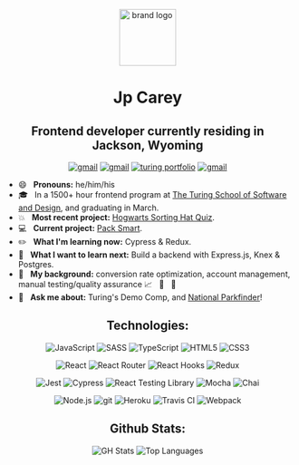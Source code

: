 <p align="center">
 <img height="100" alt="brand logo" src="https://user-images.githubusercontent.com/59029768/107289509-63c1a700-6a22-11eb-953a-cae9adc9779f.png">
</p>
<h1 align="center">Jp Carey</h1>
<h2 align="center">Frontend developer currently residing in Jackson, Wyoming</h2>

<p align="center">
 <a href="https://www.linkedin.com/in/jpcareyiv/"><img src="https://img.shields.io/badge/LinkedIn-0077B5?style=for-the-badge&logo=linkedin&logoColor=white" alt="gmail"></a>
 <a href="mailto:jpcarey4@gmail.com"><img src="https://img.shields.io/badge/Gmail-D14836?style=for-the-badge&logo=gmail&logoColor=white" alt="gmail"></a>
 <a href="https://alumni.turing.io/alumni/jp-carey"><img src="https://img.shields.io/badge/Turing-000?style=for-the-badge&logo=turing&logoColor=black" alt="turing portfolio"></a>
 <a href="https://www.codewars.com/users/jaypeasee"><img src="https://img.shields.io/badge/-Codewars-b1361e.svg?style=for-the-badge&logo=codewars&colorB=b1361e" alt="gmail"></a>
</p>

+ :smile: &nbsp; **Pronouns:** he/him/his
+ :mortar_board: &nbsp; In a 1500+ hour frontend program at [The Turing School of Software and Design](https://frontend.turing.io/), and graduating in March.
+ :boom: &nbsp; **Most recent project:** [Hogwarts Sorting Hat Quiz](https://github.com/jaypeasee/sorting-hat-quiz).
+ :computer: &nbsp; **Current project:** [Pack Smart](https://github.com/Pack-Smart).
+ :pencil2: &nbsp; **What I'm learning now:** Cypress & Redux.
+ :telescope: &nbsp; **What I want to learn next:** Build a backend with Express.js, Knex & Postgres.
+ :office: &nbsp; **My background:** conversion rate optimization, account management, manual testing/quality assurance :chart_with_upwards_trend: &nbsp; :handshake: &nbsp; :mag_right:
+ :speech_balloon: &nbsp; **Ask me about:** Turing's Demo Comp, and [National Parkfinder](https://github.com/jaypeasee/national-parkfinder)!
 

<h2 align="center">Technologies:</h2>

<p align="center">
 <img alt="JavaScript" src="https://img.shields.io/badge/JavaScript-F7DF1E?style=for-the-badge&logo=javascript&logoColor=black">
 <img alt="SASS" src="https://img.shields.io/badge/Sass-CC6699?style=for-the-badge&logo=sass&logoColor=white">
 <img alt="TypeScript" src="https://img.shields.io/badge/TypeScript-007ACC?style=for-the-badge&logo=typescript&logoColor=white">
 <img alt="HTML5" src="https://img.shields.io/badge/HTML5-E34F26?style=for-the-badge&logo=html5&logoColor=white">
 <img alt="CSS3" src="https://img.shields.io/badge/CSS3-1572B6?style=for-the-badge&logo=css3&logoColor=white">
</p>

<p align="center">
 <img alt="React" src="https://img.shields.io/badge/React-20232A?style=for-the-badge&logo=react&logoColor=61DAFB">
 <img alt="React Router" src="https://img.shields.io/badge/React_Router-CA4245?style=for-the-badge&logo=react-router&logoColor=white">
 <img alt="React Hooks" src="https://img.shields.io/badge/React Hooks-20232A?style=for-the-badge&logo=react&logoColor=61DAFB"> 
 <img alt="Redux" src="https://img.shields.io/badge/Redux-764ABC?style=for-the-badge&logo=Redux&logoColor=white">
</p>

<p align="center">
 <img alt="Jest" src="https://img.shields.io/badge/jest%20-%23231123.svg?&style=for-the-badge&logo=jest&logoColor=%23E34F26">
 <img alt="Cypress" src="https://img.shields.io/badge/cypress-17202C?style=for-the-badge&logo=cypress&logoColor=white">
 <img alt="React Testing Library" src="https://img.shields.io/badge/-Testing%20Library-%23E33332?&style=for-the-badge&logo=testing-library&logoColor=white"> 
 <img alt="Mocha" src="https://img.shields.io/badge/-mocha-%238D6748?&style=for-the-badge&logo=mocha&logoColor=white">
 <img alt="Chai" src="https://img.shields.io/badge/chai-A11404?style=for-the-badge&logo=chai&logoColor=white">
</p>

<p align="center">
 <img alt="Node.js" src="https://img.shields.io/badge/Node.js-43853D?style=for-the-badge&logo=node.js&logoColor=white">
 <img alt="git" src="https://img.shields.io/badge/git%20-%23F05033.svg?&style=for-the-badge&logo=git&logoColor=white">
 <img alt="Heroku" src="https://img.shields.io/badge/Heroku-430098?style=for-the-badge&logo=heroku&logoColor=white">
 <img alt="Travis CI" src="https://img.shields.io/badge/Travis CI-3EAAAF?style=for-the-badge&logo=travis-ci&logoColor=white">
 <img alt="Webpack" src="https://img.shields.io/badge/webpack%20-%238DD6F9.svg?&style=for-the-badge&logo=webpack&logoColor=black">
</p>

<h2 align="center">Github Stats:</h2>

<p align="center">
 <img alt="GH Stats" src="https://github-readme-stats.vercel.app/api?username=jaypeasee&show_icons=true&theme=dark&hide=stars">
 <img alt="Top Languages" src="https://github-readme-stats.vercel.app/api/top-langs/?username=jaypeasee&layout=compact&theme=dark">
</p>
